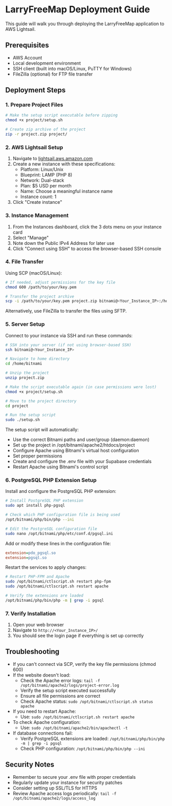 # LarryFreeMap Deployment Guide

This guide will walk you through deploying the LarryFreeMap application to AWS Lightsail.

## Prerequisites
- AWS Account
- Local development environment
- SSH client (built into macOS/Linux, PuTTY for Windows)
- FileZilla (optional) for FTP file transfer

## Deployment Steps

### 1. Prepare Project Files
```bash
# Make the setup script executable before zipping
chmod +x project/setup.sh

# Create zip archive of the project
zip -r project.zip project/
```

### 2. AWS Lightsail Setup
1. Navigate to [lightsail.aws.amazon.com](https://lightsail.aws.amazon.com)
2. Create a new instance with these specifications:
   - Platform: Linux/Unix
   - Blueprint: LAMP (PHP 8)
   - Network: Dual-stack
   - Plan: $5 USD per month
   - Name: Choose a meaningful instance name
   - Instance count: 1
3. Click "Create instance"

### 3. Instance Management
1. From the Instances dashboard, click the 3 dots menu on your instance card
2. Select "Manage"
3. Note down the Public IPv4 Address for later use
4. Click "Connect using SSH" to access the browser-based SSH console

### 4. File Transfer
Using SCP (macOS/Linux):
```bash
# If needed, adjust permissions for the key file
chmod 600 /path/to/your/key.pem

# Transfer the project archive
scp -i /path/to/your/key.pem project.zip bitnami@<Your_Instance_IP>:/home/bitnami/
```

Alternatively, use FileZilla to transfer the files using SFTP.

### 5. Server Setup
Connect to your instance via SSH and run these commands:

```bash
# SSH into your server (if not using browser-based SSH)
ssh bitnami@<Your_Instance_IP>

# Navigate to home directory
cd /home/bitnami

# Unzip the project
unzip project.zip

# Make the script executable again (in case permissions were lost)
chmod +x project/setup.sh

# Move to the project directory
cd project

# Run the setup script
sudo ./setup.sh
```

The setup script will automatically:
- Use the correct Bitnami paths and user/group (daemon:daemon)
- Set up the project in /opt/bitnami/apache2/htdocs/project
- Configure Apache using Bitnami's virtual host configuration
- Set proper permissions
- Create and configure the .env file with your Supabase credentials
- Restart Apache using Bitnami's control script

### 6. PostgreSQL PHP Extension Setup
Install and configure the PostgreSQL PHP extension:

```bash
# Install PostgreSQL PHP extension
sudo apt install php-pgsql

# Check which PHP configuration file is being used
/opt/bitnami/php/bin/php --ini

# Edit the PostgreSQL configuration file
sudo nano /opt/bitnami/php/etc/conf.d/pgsql.ini
```

Add or modify these lines in the configuration file:
```ini
extension=pdo_pgsql.so
extension=pgsql.so
```

Restart the services to apply changes:
```bash
# Restart PHP-FPM and Apache
sudo /opt/bitnami/ctlscript.sh restart php-fpm
sudo /opt/bitnami/ctlscript.sh restart apache

# Verify the extensions are loaded
/opt/bitnami/php/bin/php -m | grep -i pgsql
```

### 7. Verify Installation
1. Open your web browser
2. Navigate to `http://<Your_Instance_IP>/`
3. You should see the login page if everything is set up correctly

## Troubleshooting
- If you can't connect via SCP, verify the key file permissions (chmod 600)
- If the website doesn't load:
  - Check the Apache error logs: `tail -f /opt/bitnami/apache2/logs/project-error.log`
  - Verify the setup script executed successfully
  - Ensure all file permissions are correct
  - Check Apache status: `sudo /opt/bitnami/ctlscript.sh status apache`
- If you need to restart Apache:
  - Use: `sudo /opt/bitnami/ctlscript.sh restart apache`
- To check Apache configuration:
  - Use: `sudo /opt/bitnami/apache2/bin/apachectl -t`
- If database connections fail:
  - Verify PostgreSQL extensions are loaded: `/opt/bitnami/php/bin/php -m | grep -i pgsql`
  - Check PHP configuration: `/opt/bitnami/php/bin/php --ini`

## Security Notes
- Remember to secure your .env file with proper credentials
- Regularly update your instance for security patches
- Consider setting up SSL/TLS for HTTPS
- Review Apache access logs periodically: `tail -f /opt/bitnami/apache2/logs/access_log`
